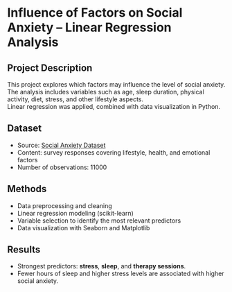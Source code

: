 # Influence of Factors on Social Anxiety – Linear Regression Analysis

## Project Description
This project explores which factors may influence the level of social anxiety.  
The analysis includes variables such as age, sleep duration, physical activity, diet, stress, and other lifestyle aspects.  
Linear regression was applied, combined with data visualization in Python.

## Dataset
- Source: [Social Anxiety Dataset](https://www.kaggle.com/datasets/natezhang123/social-anxiety-dataset)  
- Content: survey responses covering lifestyle, health, and emotional factors 
- Number of observations: 11000  

## Methods
- Data preprocessing and cleaning  
- Linear regression modeling (scikit-learn)  
- Variable selection to identify the most relevant predictors  
- Data visualization with Seaborn and Matplotlib

## Results
- Strongest predictors: **stress**, **sleep**, and **therapy sessions**.  
- Fewer hours of sleep and higher stress levels are associated with higher social anxiety. 
